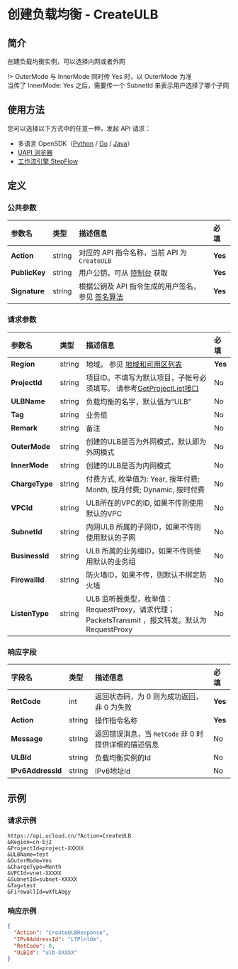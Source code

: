 # 创建负载均衡 - CreateULB

## 简介

创建负载均衡实例，可以选择内网或者外网



!> OuterMode 与 InnerMode 同时传 Yes 时，以 OuterMode 为准<br />当传了 InnerMode: Yes 之后，需要传一个 SubnetId 来表示用户选择了哪个子网

## 使用方法

您可以选择以下方式中的任意一种，发起 API 请求：
- 多语言 OpenSDK（[Python](https://github.com/ucloud/ucloud-sdk-python3) / [Go](https://github.com/ucloud/ucloud-sdk-go) / [Java](https://github.com/ucloud/ucloud-sdk-java)）
- [UAPI 浏览器](https://console.ucloud.cn/uapi/detail?id=CreateULB)
- [工作流引擎 StepFlow](https://console.ucloud.cn/stepflow/manage/)

## 定义

### 公共参数

| 参数名 | 类型 | 描述信息 | 必填 |
|:---|:---|:---|:---|
| **Action**     | string  | 对应的 API 指令名称，当前 API 为 `CreateULB`                        | **Yes** |
| **PublicKey**  | string  | 用户公钥，可从 [控制台](https://console.ucloud.cn/uapi/apikey) 获取                                             | **Yes** |
| **Signature**  | string  | 根据公钥及 API 指令生成的用户签名，参见 [签名算法](api/summary/signature.md)  | **Yes** |

### 请求参数

| 参数名 | 类型 | 描述信息 | 必填 |
|:---|:---|:---|:---|
| **Region** | string | 地域。 参见 [地域和可用区列表](api/summary/regionlist) |**Yes**|
| **ProjectId** | string | 项目ID。不填写为默认项目，子帐号必须填写。 请参考[GetProjectList接口](api/summary/get_project_list) |No|
| **ULBName** | string | 负载均衡的名字，默认值为“ULB” |No|
| **Tag** | string | 业务组 |No|
| **Remark** | string | 备注 |No|
| **OuterMode** | string | 创建的ULB是否为外网模式，默认即为外网模式 |No|
| **InnerMode** | string | 创建的ULB是否为内网模式 |No|
| **ChargeType** | string | 付费方式, 枚举值为: Year, 按年付费; Month, 按月付费; Dynamic, 按时付费 |No|
| **VPCId** | string | ULB所在的VPC的ID, 如果不传则使用默认的VPC |No|
| **SubnetId** | string | 内网ULB 所属的子网ID，如果不传则使用默认的子网 |No|
| **BusinessId** | string | ULB 所属的业务组ID，如果不传则使用默认的业务组 |No|
| **FirewallId** | string | 防火墙ID，如果不传，则默认不绑定防火墙 |No|
| **ListenType** | string | ULB 监听器类型，枚举值：RequestProxy，请求代理； PacketsTransmit ，报文转发。默认为RequestProxy |No|

### 响应字段

| 字段名 | 类型 | 描述信息 | 必填 |
|:---|:---|:---|:---|
| **RetCode** | int | 返回状态码，为 0 则为成功返回，非 0 为失败 |**Yes**|
| **Action** | string | 操作指令名称 |**Yes**|
| **Message** | string | 返回错误消息，当 `RetCode` 非 0 时提供详细的描述信息 |No|
| **ULBId** | string | 负载均衡实例的Id |No|
| **IPv6AddressId** | string | IPv6地址Id |No|




## 示例

### 请求示例
    
```
https://api.ucloud.cn/?Action=CreateULB
&Region=cn-bj2
&ProjectId=project-XXXXX
&ULBName=test
&OuterMode=Yes
&ChargeType=Month
&VPCId=vnet-XXXXX
&SubnetId=subnet-XXXXX
&Tag=test
&FirewallId=wXfLAbgy
```

### 响应示例
    
```json
{
  "Action": "CreateULBResponse",
  "IPv6AddressId": "LTPlnlOm",
  "RetCode": 0,
  "ULBId": "ulb-XXXXX"
}
```





